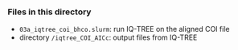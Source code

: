 ### Files in this directory

- `03a_iqtree_coi_bhco.slurm`: run IQ-TREE on the aligned COI file
- directory `/iqtree_COI_AICc`: output files from IQ-TREE
